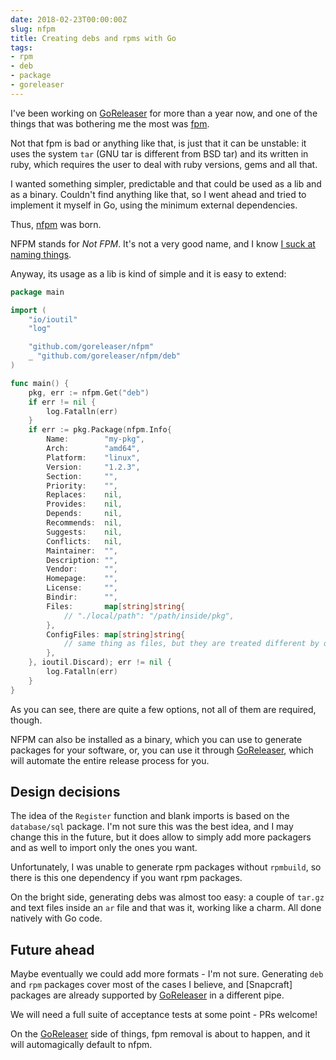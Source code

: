 ```yaml
---
date: 2018-02-23T00:00:00Z
slug: nfpm
title: Creating debs and rpms with Go
tags:
- rpm
- deb
- package
- goreleaser
---
```


I've been working on [GoReleaser] for more than a year now, and one of the
things that was bothering me the most was [fpm].

<!--more-->

Not that fpm is bad or anything like that, is just that it can be unstable: it
uses the system `tar` (GNU tar is different from BSD tar) and its written in
ruby, which requires the user to deal with ruby versions, gems and all that.

I wanted something simpler, predictable and that could be used as a lib and
as a binary. Couldn't find anything like that, so I went ahead and tried
to implement it myself in Go, using the minimum external dependencies.

Thus, [nfpm] was born.

NFPM stands for *Not FPM*. It's not a very good name, and I know
[I suck at naming things][naming].

Anyway, its usage as a lib is kind of simple and it is easy to extend:

```go
package main

import (
	"io/ioutil"
	"log"

	"github.com/goreleaser/nfpm"
	_ "github.com/goreleaser/nfpm/deb"
)

func main() {
	pkg, err := nfpm.Get("deb")
	if err != nil {
		log.Fatalln(err)
	}
	if err := pkg.Package(nfpm.Info{
		Name:        "my-pkg",
		Arch:        "amd64",
		Platform:    "linux",
		Version:     "1.2.3",
		Section:     "",
		Priority:    "",
		Replaces:    nil,
		Provides:    nil,
		Depends:     nil,
		Recommends:  nil,
		Suggests:    nil,
		Conflicts:   nil,
		Maintainer:  "",
		Description: "",
		Vendor:      "",
		Homepage:    "",
		License:     "",
		Bindir:      "",
		Files:       map[string]string{
			// "./local/path": "/path/inside/pkg",
		},
		ConfigFiles: map[string]string{
			// same thing as files, but they are treated different by deb/rpm themselves
		},
	}, ioutil.Discard); err != nil {
		log.Fatalln(err)
	}
}
```

As you can see, there are quite a few options, not all of them are required,
though.

NFPM can also be installed as a binary, which you can use to generate packages
for your software, or, you can use it through [GoReleaser], which will automate
the entire release process for you.

## Design decisions

The idea of the `Register` function and blank imports is based on the
`database/sql` package.
I'm not sure this was the best idea, and I may change this in the future,
but it does allow to simply add more packagers and as well to import only
the ones you want.

Unfortunately, I was unable to generate rpm packages without `rpmbuild`, so
there is this one dependency if you want rpm packages.

On the bright side, generating debs was almost too easy: a couple of `tar.gz`
and text files inside an `ar` file and that was it, working like a charm. All
done natively with Go code.

## Future ahead

Maybe eventually we could add more formats - I'm not sure. Generating `deb` and
`rpm` packages cover most of the cases I believe, and [Snapcraft] packages are
already supported by [GoReleaser] in a different pipe.

We will need a full suite of acceptance tests at some point - PRs welcome!

On the [GoReleaser] side of things, fpm removal is about to happen, and it
will automagically default to nfpm.

[GoReleaser]: https://goreleaser.com
[fpm]: https://github.com/jordansissel/fpm
[nfpm]: https://github.com/goreleaser/nfpm
[naming]: https://twitter.com/bepsays/status/966313876408193025
